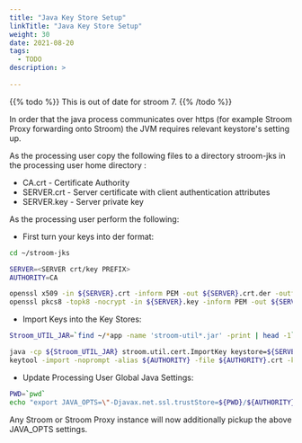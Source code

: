 ```yaml
---
title: "Java Key Store Setup"
linkTitle: "Java Key Store Setup"
weight: 30
date: 2021-08-20
tags: 
  - TODO
description: >
  
---
```


{{% todo %}}
This is out of date for stroom 7.
{{% /todo %}}


In order that the java process communicates over https (for example Stroom Proxy forwarding onto Stroom) the JVM requires relevant keystore's setting up.

As the processing user copy the following files to a directory stroom-jks in the processing user home directory :

- CA.crt     - Certificate Authority
- SERVER.crt - Server certificate with client authentication attributes
- SERVER.key - Server private key

As the processing user perform the following:

- First turn your keys into der format:

```bash
cd ~/stroom-jks

SERVER=<SERVER crt/key PREFIX>
AUTHORITY=CA

openssl x509 -in ${SERVER}.crt -inform PEM -out ${SERVER}.crt.der -outform DER
openssl pkcs8 -topk8 -nocrypt -in ${SERVER}.key -inform PEM -out ${SERVER}.key.der -outform DER
```

- Import Keys into the Key Stores:

```bash
Stroom_UTIL_JAR=`find ~/*app -name 'stroom-util*.jar' -print | head -1`

java -cp ${Stroom_UTIL_JAR} stroom.util.cert.ImportKey keystore=${SERVER}.jks keypass=${SERVER} alias=${SERVER} keyfile=${SERVER}.key.der certfile=${SERVER}.crt.der
keytool -import -noprompt -alias ${AUTHORITY} -file ${AUTHORITY}.crt -keystore ${AUTHORITY}.jks -storepass ${AUTHORITY}
```

- Update Processing User Global Java Settings:   
 
```bash
PWD=`pwd`
echo "export JAVA_OPTS=\"-Djavax.net.ssl.trustStore=${PWD}/${AUTHORITY}.jks -Djavax.net.ssl.trustStorePassword=${AUTHORITY} -Djavax.net.ssl.keyStore=${PWD}/${SERVER}.jks -Djavax.net.ssl.keyStorePassword=${SERVER}\"" >> ~/env.sh  
```

Any Stroom or Stroom Proxy instance will now additionally pickup the above JAVA_OPTS settings.
